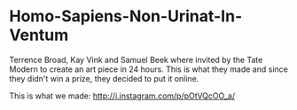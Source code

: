 Homo-Sapiens-Non-Urinat-In-Ventum
=================================

Terrence Broad, Kay Vink and Samuel Beek where invited by the Tate Modern to create an art piece in 24 hours. This is what they made and since they didn't win a prize, they decided to put it online.

This is what we made: http://i.instagram.com/p/pOtVQcOO_a/

